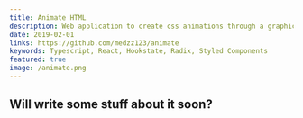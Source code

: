 ```yaml
---
title: Animate HTML
description: Web application to create css animations through a graphical interface. It uses generates animations using Keyframes.
date: 2019-02-01
links: https://github.com/medzz123/animate
keywords: Typescript, React, Hookstate, Radix, Styled Components
featured: true
image: /animate.png
---
```


## Will write some stuff about it soon?